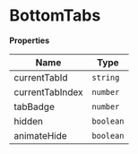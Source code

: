 <h1>BottomTabs</h1>

**Properties**

| Name | Type |
| --- | --- |
| currentTabId | <code>string</code> | 
| currentTabIndex | <code>number</code> | 
| tabBadge | <code>number</code> | 
| hidden | <code>boolean</code> | 
| animateHide | <code>boolean</code> | 

